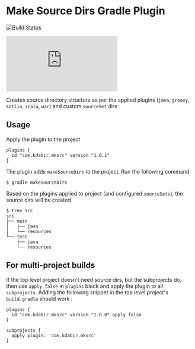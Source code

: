 # Make Source Dirs Gradle Plugin

[![Build Status](https://travis-ci.org/kdabir/mksrc.svg?branch=master)](https://travis-ci.org/kdabir/mksrc)


![Gradle Plugin](https://img.shields.io/maven-metadata/v/https/plugins.gradle.org/m2/gradle/plugin/com/kdabir/mksrc/mksrc/maven-metadata.xml?color=blue&label=Gradle%20Plugin)

Creates source directory structure as per the applied plugins (`java`, `groovy`, `kotlin`, `scala`, `war`) and custom `sourceSet` dirs

## Usage

Apply the plugin to the project

    plugins {
      id "com.kdabir.mksrc" version "1.0.1"
    }


The plugin adds `makeSourceDirs` to the project. Run the following command 

    $ gradle makeSourceDirs 

Based on the plugins applied to project (and configured `sourceSets`), the source dirs will be created 

    $ tree src
    src
    ├── main
    │   ├── java
    │   └── resources
    └── test
        ├── java
        └── resources




## For multi-project builds

If the top level project doesn't need source dirs, but the subprojects do, then use `apply false` in `plugins` block 
and apply the plugin to all `subprojects`. Adding the following snippet in the top level project's `build.gradle` 
should work :
 

```
plugins {
  id "com.kdabir.mksrc" version "1.0.0" apply false
}

subprojects {
  apply plugin: 'com.kdabir.mksrc'
}
```


